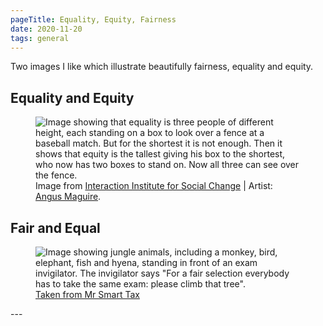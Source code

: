 ```yaml
---
pageTitle: Equality, Equity, Fairness
date: 2020-11-20
tags: general
---
```

<p>Two images I like which illustrate beautifully fairness, equality and equity.</p>
<h2>Equality and Equity</h2>
<p><figure><img src="/assets/images/iisc_equalityequity.png" alt="Image showing that equality is three people of different height, each standing on a box to look over a fence at a baseball match. But for the shortest it is not enough. Then it shows that equity is the tallest giving his box to the shortest, who now has two boxes to stand on. Now all three can see over the fence." /><figcaption>Image from <a href="http://interactioninstitute.org">Interaction Institute for Social Change</a> | Artist: <a href="http://madewithangus.com">Angus Maguire</a>. </figcaption></figure></p>
<h2>Fair and Equal</h2>
<p><figure><img src="/assets/images/fair-equal.jpg" alt="Image showing jungle animals, including a monkey, bird, elephant, fish and hyena, standing in front of an exam invigilator. The invigilator says &quot;For a fair selection everybody has to take the same exam: please climb that tree&quot;." /><figcaption><a href="http://mrsmarttax.com/news/equal-vs-fair-what-is-the-difference-243/">Taken from Mr Smart Tax </a></figcaption></figure></p>
---

